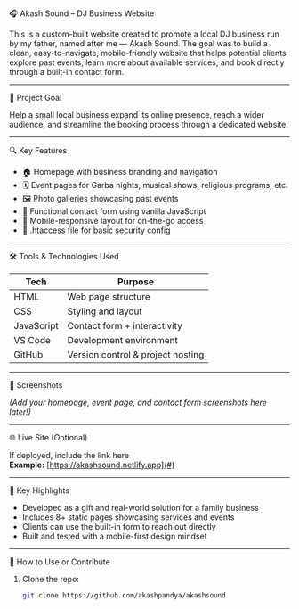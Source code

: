 🎧 Akash Sound – DJ Business Website

This is a custom-built website created to promote a local DJ business run by my father, named after me — Akash Sound. The goal was to build a clean, easy-to-navigate, mobile-friendly website that helps potential clients explore past events, learn more about available services, and book directly through a built-in contact form.

---

🚀 Project Goal

Help a small local business expand its online presence, reach a wider audience, and streamline the booking process through a dedicated website.

---

🔍 Key Features

- 🏠 Homepage with business branding and navigation
- 🗓️ Event pages for Garba nights, musical shows, religious programs, etc.
- 🖼️ Photo galleries showcasing past events
- 📩 Functional contact form using vanilla JavaScript
- 📱 Mobile-responsive layout for on-the-go access
- 🔐 .htaccess file for basic security config

---

🛠 Tools & Technologies Used

| Tech         | Purpose                           |
|--------------|-----------------------------------|
| HTML         | Web page structure                |
| CSS          | Styling and layout                |
| JavaScript   | Contact form + interactivity      |
| VS Code      | Development environment           |
| GitHub       | Version control & project hosting |

---

📸 Screenshots

_(Add your homepage, event page, and contact form screenshots here later!)_

---

🌐 Live Site (Optional)

If deployed, include the link here  
**Example:** [https://akashsound.netlify.app](#)

---

📌 Key Highlights

- Developed as a gift and real-world solution for a family business
- Includes 8+ static pages showcasing services and events
- Clients can use the built-in form to reach out directly
- Built and tested with a mobile-first design mindset

---

🧪 How to Use or Contribute

1. Clone the repo:
   ```bash
   git clone https://github.com/akashpandya/akashsound
